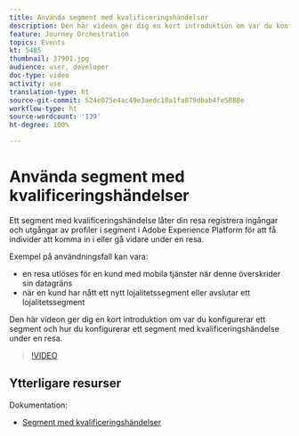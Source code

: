 ```yaml
---
title: Använda segment med kvalificeringshändelser
description: Den här videon ger dig en kort introduktion om var du konfigurerar ett segment och hur du konfigurerar ett segment med kvalificeringshändelse under en resa.
feature: Journey Orchestration
topics: Events
kt: 5485
thumbnail: 37901.jpg
audience: user, developer
doc-type: video
activity: use
translation-type: ht
source-git-commit: 524e075e4ac49e3aedc10a1fa879dbab4fe5888e
workflow-type: ht
source-wordcount: '139'
ht-degree: 100%

---
```



# Använda segment med kvalificeringshändelser

Ett segment med kvalificeringshändelse låter din resa registrera ingångar och utgångar av profiler i segment i Adobe Experience Platform för att få individer att komma in i eller gå vidare under en resa.

Exempel på användningsfall kan vara:

* en resa utlöses för en kund med mobila tjänster när denne överskrider sin datagräns
* när en kund har nått ett nytt lojalitetssegment eller avslutar ett lojalitetssegment

Den här videon ger dig en kort introduktion om var du konfigurerar ett segment och hur du konfigurerar ett segment med kvalificeringshändelse under en resa.

>[!VIDEO](https://video.tv.adobe.com/v/37901?quality=12&captions=swe)

## Ytterligare resurser

Dokumentation:

* [Segment med kvalificeringshändelser](https://docs.adobe.com/content/help/sv-SE/journeys/using/building-journeys/about-journey-building/events-activities/segment-qualification-events.html)
